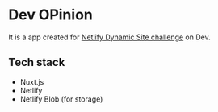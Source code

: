 # Dev OPinion

It is a app created for [Netlify Dynamic Site challenge](https://dev.to/devteam/join-us-for-the-netlify-dynamic-site-challenge-3000-in-prizes-3mfn) on Dev.

## Tech stack

- Nuxt.js
- Netlify
- Netlify Blob (for storage)
